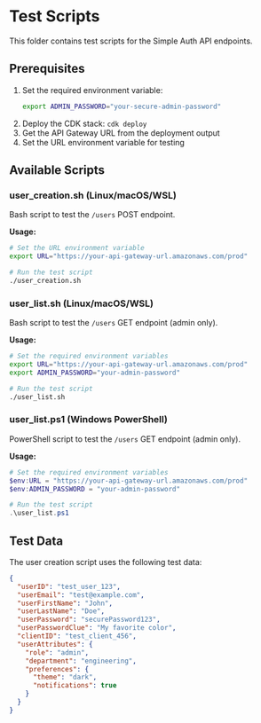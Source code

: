 # Test Scripts

This folder contains test scripts for the Simple Auth API endpoints.

## Prerequisites

1. Set the required environment variable:
   ```bash
   export ADMIN_PASSWORD="your-secure-admin-password"
   ```
2. Deploy the CDK stack: `cdk deploy`
3. Get the API Gateway URL from the deployment output
4. Set the URL environment variable for testing

## Available Scripts

### user_creation.sh (Linux/macOS/WSL)

Bash script to test the `/users` POST endpoint.

**Usage:**
```bash
# Set the URL environment variable
export URL="https://your-api-gateway-url.amazonaws.com/prod"

# Run the test script
./user_creation.sh
```

### user_list.sh (Linux/macOS/WSL)

Bash script to test the `/users` GET endpoint (admin only).

**Usage:**
```bash
# Set the required environment variables
export URL="https://your-api-gateway-url.amazonaws.com/prod"
export ADMIN_PASSWORD="your-admin-password"

# Run the test script
./user_list.sh
```

### user_list.ps1 (Windows PowerShell)

PowerShell script to test the `/users` GET endpoint (admin only).

**Usage:**
```powershell
# Set the required environment variables
$env:URL = "https://your-api-gateway-url.amazonaws.com/prod"
$env:ADMIN_PASSWORD = "your-admin-password"

# Run the test script
.\user_list.ps1
```
## Test Data

The user creation script uses the following test data:

```json
{
  "userID": "test_user_123",
  "userEmail": "test@example.com",
  "userFirstName": "John",
  "userLastName": "Doe",
  "userPassword": "securePassword123",
  "userPasswordClue": "My favorite color",
  "clientID": "test_client_456",
  "userAttributes": {
    "role": "admin",
    "department": "engineering",
    "preferences": {
      "theme": "dark",
      "notifications": true
    }
  }
}
```
